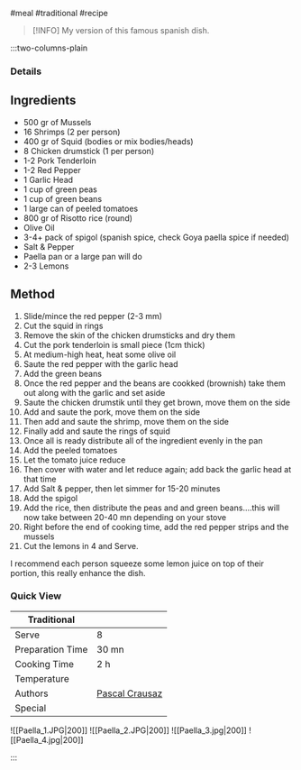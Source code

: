 #meal #traditional #recipe

> [!INFO]
> My version of this famous spanish dish.

:::two-columns-plain

### Details
## Ingredients

- 500 gr of Mussels
- 16 Shrimps (2 per person)
- 400 gr of Squid (bodies or mix bodies/heads)
- 8 Chicken drumstick (1 per person)
- 1-2 Pork Tenderloin
- 1-2 Red Pepper
- 1 Garlic Head
- 1 cup of green peas
- 1 cup of green beans
- 1 large can of peeled tomatoes
- 800 gr of Risotto rice (round)
- Olive Oil
- 3-4+ pack of spigol (spanish spice, check Goya paella spice if needed)
- Salt & Pepper
- Paella pan or a large pan will do
- 2-3 Lemons


## Method

1. Slide/mince the red pepper (2-3 mm)
2. Cut the squid in rings
3. Remove the skin of the chicken drumsticks and dry them
4. Cut the pork tenderloin is small piece (1cm thick)
5. At medium-high heat, heat some olive oil
6. Saute the red pepper with the garlic head
7. Add the green beans
8. Once the red pepper and the beans are cookked (brownish) take them out along with the garlic and set aside
9. Saute the chicken drumstik until they get brown, move them on the side
10. Add and saute the pork, move them on the side
11. Then add and saute the shrimp, move them on the side
12. Finally add and saute the rings of squid
13. Once all is ready distribute all of the ingredient evenly in the pan
14. Add the peeled tomatoes
15. Let the tomato juice reduce
16. Then cover with water and let reduce again; add back the garlic head at that time
17. Add Salt & pepper, then let simmer for 15-20 minutes
18. Add the spigol
19. Add the rice, then distribute the peas and and green beans....this will now take between 20-40 mn depending on your stove
20. Right before the end of cooking time, add the red pepper strips and the mussels
21. Cut the lemons in 4 and Serve.

I recommend each person squeeze some lemon juice on top of their portion, this really enhance the dish.







### Quick View
| Traditional      |                                                |
| ---------------- | ---------------------------------------------- |
| Serve            | 8                                              |
| Preparation Time | 30 mn                                          |
| Cooking Time     | 2 h                                            |
| Temperature      |                                                |
| Authors          | [Pascal Crausaz](mailto:pascal@askpascal.com)  |
| Special          |                                                |

![[Paella_1.JPG|200]]
![[Paella_2.JPG|200]]
![[Paella_3.jpg|200]]
![[Paella_4.jpg|200]]

:::

